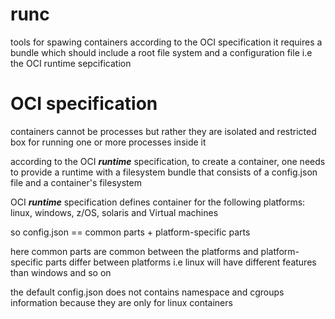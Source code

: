 # runc 
tools for spawing containers according to the OCI specification
it requires a bundle which should include a root file system and a configuration file i.e the OCI runtime sepcification


# OCI specification
containers cannot be processes but rather they are isolated and restricted box for running one or more processes inside it

according to the OCI ***runtime*** specification, to create a container, one needs to provide a runtime with  a filesystem bundle that consists of a config.json file and a container's filesystem 

OCI ***runtime*** specification defines container for the following platforms: linux, windows, z/OS, solaris and Virtual machines 

so config.json == common parts + platform-specific parts 

here common parts are common between the platforms and platform-specific parts differ between platforms i.e linux will have different features than windows and so on

the default config.json does not contains namespace and cgroups information because they are only for linux containers
